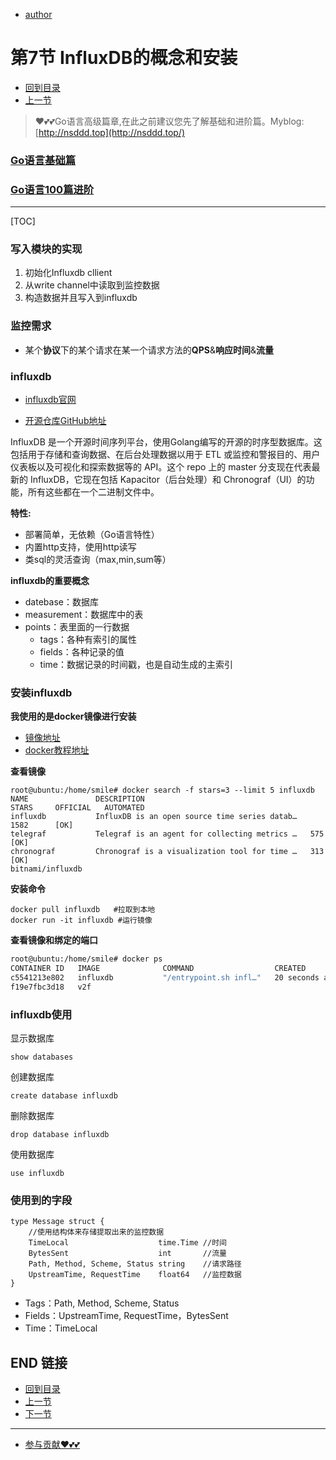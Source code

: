 + [author](https://github.com/3293172751)

# 第7节 InfluxDB的概念和安装

+ [回到目录](../README.md)
+ [上一节](6.md)
> ❤️💕💕Go语言高级篇章,在此之前建议您先了解基础和进阶篇。Myblog:[http://nsddd.top](http://nsddd.top/)
###  **[Go语言基础篇](https://github.com/cubxxw/awesome-cs-cloudnative-blockchain/blob/master/TOC.md)**
###  **[Go语言100篇进阶](https://github.com/cubxxw/awesome-cs-cloudnative-blockchain/blob/master/Gomd_super/README.md)**
---
[TOC]

###  写入模块的实现

1. 初始化Influxdb cllient
2. 从write channel中读取到监控数据
3. 构造数据并且写入到influxdb



### 监控需求

+ 某个**协议**下的某个请求在某一个请求方法的**QPS**&**响应时间**&**流量**



### influxdb

+ [influxdb官网](https://www.influxdata.com/)

+ [开源仓库GitHub地址](https://github.com/influxdata/influxdb)

InfluxDB 是一个开源时间序列平台，使用Golang编写的开源的时序型数据库。这包括用于存储和查询数据、在后台处理数据以用于 ETL 或监控和警报目的、用户仪表板以及可视化和探索数据等的 API。这个 repo 上的 master 分支现在代表最新的 InfluxDB，它现在包括 Kapacitor（后台处理）和 Chronograf（UI）的功能，所有这些都在一个二进制文件中。

**特性:**

+ 部署简单，无依赖（Go语言特性）
+ 内置http支持，使用http读写
+ 类sql的灵活查询（max,min,sum等）

 **influxdb的重要概念**

+ datebase：数据库
+ measurement：数据库中的表
+ points：表里面的一行数据
  + tags：各种有索引的属性
  + fields：各种记录的值
  + time：数据记录的时间戳，也是自动生成的主索引

### 安装influxdb

**我使用的是docker镜像进行安装**

+ [镜像地址](https://hub.docker.com/_/influxdb)
+ [docker教程地址](https://github.com/cubxxw/awesome-cs-cloudnative-blockchain/blob/master/docker/README.md)

**查看镜像**

```
root@ubuntu:/home/smile# docker search -f stars=3 --limit 5 influxdb
NAME               DESCRIPTION                                     STARS     OFFICIAL   AUTOMATED
influxdb           InfluxDB is an open source time series datab…   1582      [OK]       
telegraf           Telegraf is an agent for collecting metrics …   575       [OK]       
chronograf         Chronograf is a visualization tool for time …   313       [OK]       
bitnami/influxdb  
```

**安装命令**

```
docker pull influxdb   #拉取到本地
docker run -it influxdb #运行镜像
```

**查看镜像和绑定的端口**

```bash
root@ubuntu:/home/smile# docker ps
CONTAINER ID   IMAGE              COMMAND                  CREATED          STATUS          PORTS      NAMES
c5541213e802   influxdb           "/entrypoint.sh infl…"   20 seconds ago   Up 18 seconds   8086/tcp   elated_jepsen
f19e7fbc3d18   v2f
```



### influxdb使用

显示数据库

```
show databases
```

创建数据库

```
create database influxdb
```

删除数据库

```
drop database influxdb
```

使用数据库

```
use influxdb
```



### 使用到的字段

```
type Message struct {
	//使用结构体来存储提取出来的监控数据
	TimeLocal                    time.Time //时间
	BytesSent                    int       //流量
	Path, Method, Scheme, Status string    //请求路径
	UpstreamTime, RequestTime    float64   //监控数据
}
```

+ Tags：Path, Method, Scheme, Status
+ Fields：UpstreamTime, RequestTime，BytesSent 
+ Time：TimeLocal





## END 链接

+ [回到目录](../README.md)
+ [上一节](6.md)
+ [下一节](8.md)
---
+ [参与贡献❤️💕💕](https://github.com/cubxxw/awesome-cs-cloudnative-blockchain/blob/master/Git/git-contributor.md)